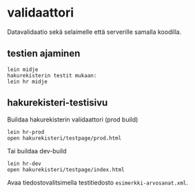 # validaattori

Datavalidaatio sekä selaimelle että serverille samalla koodilla.

## testien ajaminen

    lein midje
    hakurekisterin testit mukaan:
    lein hr midje

## hakurekisteri-testisivu

Buildaa hakurekisterin validaattori (prod build)

    lein hr-prod
    open hakurekisteri/testpage/prod.html

Tai buildaa dev-build

    lein hr-dev
    open hakurekisteri/testpage/index.html

Avaa tiedostovalitsimella testitiedosto `esimerkki-arvosanat.xml`.
